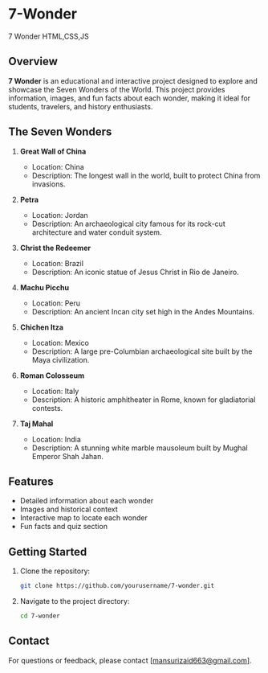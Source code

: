 # 7-Wonder

7 Wonder HTML,CSS,JS


## Overview

**7 Wonder** is an educational and interactive project designed to explore and showcase the Seven Wonders of the World. This project provides information, images, and fun facts about each wonder, making it ideal for students, travelers, and history enthusiasts.

## The Seven Wonders

1. **Great Wall of China**  
   - Location: China  
   - Description: The longest wall in the world, built to protect China from invasions.

2. **Petra**  
   - Location: Jordan  
   - Description: An archaeological city famous for its rock-cut architecture and water conduit system.

3. **Christ the Redeemer**  
   - Location: Brazil  
   - Description: An iconic statue of Jesus Christ in Rio de Janeiro.

4. **Machu Picchu**  
   - Location: Peru  
   - Description: An ancient Incan city set high in the Andes Mountains.

5. **Chichen Itza**  
   - Location: Mexico  
   - Description: A large pre-Columbian archaeological site built by the Maya civilization.

6. **Roman Colosseum**  
   - Location: Italy  
   - Description: A historic amphitheater in Rome, known for gladiatorial contests.

7. **Taj Mahal**  
   - Location: India  
   - Description: A stunning white marble mausoleum built by Mughal Emperor Shah Jahan.

## Features

- Detailed information about each wonder
- Images and historical context
- Interactive map to locate each wonder
- Fun facts and quiz section

## Getting Started

1. Clone the repository:
   ```bash
   git clone https://github.com/yourusername/7-wonder.git
   ```

2. Navigate to the project directory:
   ```bash
   cd 7-wonder
   ```

## Contact

For questions or feedback, please contact [mansurizaid663@gmail.com].
